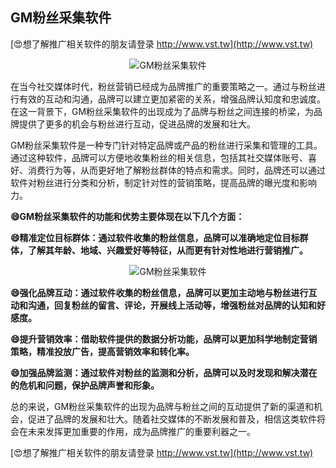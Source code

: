 ## **GM粉丝采集软件**

[😍想了解推广相关软件的朋友请登录 http://www.vst.tw](http://www.vst.tw)

 <center><img src="https://vst.tw/MP4/tuiguang/png/0.png" alt="GM粉丝采集软件"></center>

在当今社交媒体时代，粉丝营销已经成为品牌推广的重要策略之一。通过与粉丝进行有效的互动和沟通，品牌可以建立更加紧密的关系，增强品牌认知度和忠诚度。在这一背景下，GM粉丝采集软件的出现成为了品牌与粉丝之间连接的桥梁，为品牌提供了更多的机会与粉丝进行互动，促进品牌的发展和壮大。

GM粉丝采集软件是一种专门针对特定品牌或产品的粉丝进行采集和管理的工具。通过这种软件，品牌可以方便地收集粉丝的相关信息，包括其社交媒体账号、喜好、消费行为等，从而更好地了解粉丝群体的特点和需求。同时，品牌还可以通过软件对粉丝进行分类和分析，制定针对性的营销策略，提高品牌的曝光度和影响力。

**😄GM粉丝采集软件的功能和优势主要体现在以下几个方面：**

**😄精准定位目标群体：通过软件收集的粉丝信息，品牌可以准确地定位目标群体，了解其年龄、地域、兴趣爱好等特征，从而更有针对性地进行营销推广。**

 <center><img src="https://vst.tw/MP4/tuiguang/png/0.png" alt="GM粉丝采集软件"></center>

**😄强化品牌互动：通过软件收集的粉丝信息，品牌可以更加主动地与粉丝进行互动和沟通，回复粉丝的留言、评论，开展线上活动等，增强粉丝对品牌的认知和好感度。**

**😄提升营销效率：借助软件提供的数据分析功能，品牌可以更加科学地制定营销策略，精准投放广告，提高营销效率和转化率。**

**😄加强品牌监测：通过软件对粉丝的监测和分析，品牌可以及时发现和解决潜在的危机和问题，保护品牌声誉和形象。**

总的来说，GM粉丝采集软件的出现为品牌与粉丝之间的互动提供了新的渠道和机会，促进了品牌的发展和壮大。随着社交媒体的不断发展和普及，相信这类软件将会在未来发挥更加重要的作用，成为品牌推广的重要利器之一。

[😍想了解推广相关软件的朋友请登录 http://www.vst.tw](http://www.vst.tw)



